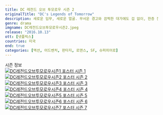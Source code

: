 ```yaml
---
title: DC 레전드 오브 투모로우 시즌 2
originalTitle: "DC's Legends of Tomorrow"
description: 새로운 임무, 새로운 얼굴. 무서운 경고와 끔찍한 대가에도 겁 없이, 한층 진화한 능력으로 무장하고 지구 수호에 나선다. 물론 악의 세력도 그만큼 거대하고 악랄해졌다!
genre: drama
imgname: DC레전드오브투모로우시즌2.jpeg
release: "2016.10.13"
ott: [넷플릭스]
countries: 미국
end: true
categories: [액션, 어드벤처, 판타지, 로맨스, SF, 슈퍼히어로]
---
```


<div class="title bold">시즌 정보</div>

<div class="season-list">
<div class="item">
<a href="/drama/DC레전드오브투모로우시즌1" >
<img src="/poster/DC레전드오브투모로우시즌1.jpeg" alt="DC레전드오브투모로우시즌1 포스터 ">
시즌 1</a>
</div>

<div class="item">
<a href="/drama/DC레전드오브투모로우시즌2" >
<img src="/poster/DC레전드오브투모로우시즌2.jpeg" alt="DC레전드오브투모로우시즌2 포스터 ">
시즌 2</a>
</div>

<div class="item">
<a href="/drama/DC레전드오브투모로우시즌3" >
<img src="/poster/DC레전드오브투모로우시즌3.jpeg" alt="DC레전드오브투모로우시즌3 포스터 ">
시즌 3</a>
</div>

<div class="item">
<a href="/drama/DC레전드오브투모로우시즌4" >
<img src="/poster/DC레전드오브투모로우시즌4.jpeg" alt="DC레전드오브투모로우시즌4 포스터 ">
시즌 4</a>
</div>

<div class="item">
<a href="/drama/DC레전드오브투모로우시즌5" >
<img src="/poster/DC레전드오브투모로우시즌5.jpeg" alt="DC레전드오브투모로우시즌5 포스터 ">
시즌 5</a>
</div>

<div class="item">
<a href="/drama/DC레전드오브투모로우시즌6" >
<img src="/poster/DC레전드오브투모로우시즌6.jpeg" alt="DC레전드오브투모로우시즌6 포스터 ">
시즌 6</a>
</div>

<div class="item">
<a href="/drama/DC레전드오브투모로우시즌7" >
<img src="/poster/DC레전드오브투모로우시즌7.jpeg" alt="DC레전드오브투모로우시즌7 포스터 ">
시즌 7</a>
</div>
</div>
